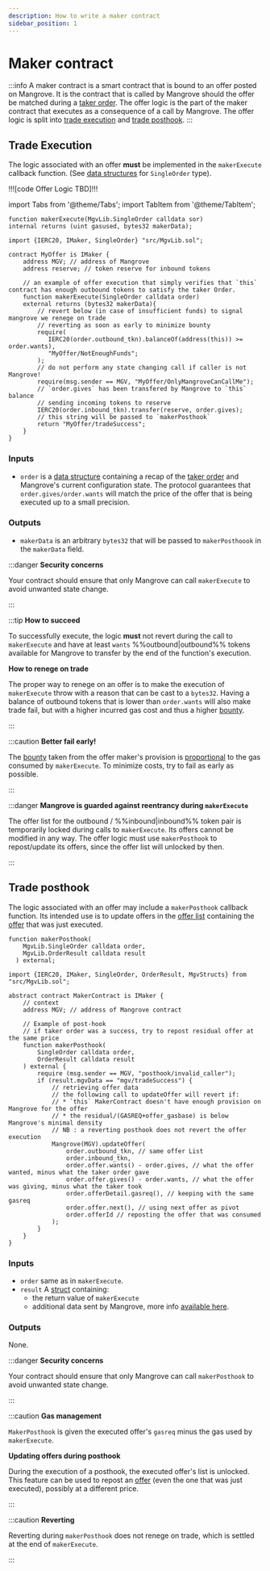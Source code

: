 ```yaml
---
description: How to write a maker contract
sidebar_position: 1
---
```


# Maker contract

:::info 
A maker contract is a smart contract that is bound to an offer posted on Mangrove. 
It is the contract that is called by Mangrove should the offer be matched during a [taker order](../taker-order/README.md). 
The offer logic is the part of the maker contract that executes as a consequence of a call by Mangrove. The offer logic is split into [trade execution](#trade-execution) 
and [trade posthook](#trade-posthook).
:::

## Trade Execution

The logic associated with an offer **must** be implemented in the `makerExecute` callback function. (See [data structures](offer-data-structures.md#mgvlib.singleorder) for `SingleOrder` type).

!!![code Offer Logic TBD]!!!

import Tabs from '@theme/Tabs';
import TabItem from '@theme/TabItem';

<Tabs>
<TabItem value="signature" label="Signature" default>

```solidity
function makerExecute(MgvLib.SingleOrder calldata sor)
internal returns (uint gasused, bytes32 makerData);
```

</TabItem>

<TabItem value="offerLogic" label="Offer logic">

```solidity
import {IERC20, IMaker, SingleOrder} "src/MgvLib.sol";

contract MyOffer is IMaker {
    address MGV; // address of Mangrove
    address reserve; // token reserve for inbound tokens
    
    // an example of offer execution that simply verifies that `this` contract has enough outbound tokens to satisfy the taker Order.
    function makerExecute(SingleOrder calldata order) 
    external returns (bytes32 makerData){
        // revert below (in case of insufficient funds) to signal mangrove we renege on trade
        // reverting as soon as early to minimize bounty
        require(
           IERC20(order.outbound_tkn).balanceOf(address(this)) >= order.wants),
           "MyOffer/NotEnoughFunds";
        );
        // do not perform any state changing call if caller is not Mangrove!
        require(msg.sender == MGV, "MyOffer/OnlyMangroveCanCallMe");
        // `order.gives` has been transfered by Mangrove to `this` balance
        // sending incoming tokens to reserve
        IERC20(order.inbound_tkn).transfer(reserve, order.gives);
        // this string will be passed to `makerPosthook`
        return "MyOffer/tradeSuccess";
    }
}
```

</TabItem>
</Tabs>

### Inputs

* `order` is a [data structure](../../taking-and-making-offers/reactive-offer/offer-data-structures.md#public-data-structures) containing a recap of the [taker order](offer-data-structures.md#mgvlib.singleorder) and Mangrove's current configuration state. The protocol guarantees that `order.gives/order.wants` will match the price of the offer that is being executed up to a small precision.

### Outputs

* `makerData` is an arbitrary `bytes32` that will be passed to `makerPosthoook` in the `makerData` field.

:::danger **Security concerns**

Your contract should ensure that only Mangrove can call `makerExecute` to avoid unwanted state change.

:::

:::tip **How to succeed**

To successfully execute, the logic **must** not revert during the call to `makerExecute` and have at least `wants` %%outbound|outbound%% tokens available for Mangrove to transfer by the end of the function's execution.

**How to renege on trade**

The proper way to renege on an offer is to make the execution of `makerExecute` throw with a reason that can be cast to a `bytes32`. Having a balance of outbound tokens that is lower than `order.wants` will also make trade fail, but with a higher incurred gas cost and thus a higher [bounty](offer-provision.md#provision-and-offer-bounty).

:::

:::caution **Better fail early!**

The [bounty](offer-provision.md#computing-the-provision-and-offer-bounty) taken from the offer maker's provision is [proportional](offer-provision.md#computing-the-provision-and-offer-bounty) to the gas consumed by `makerExecute`. To minimize costs, try to fail as early as possible.

:::

:::danger **Mangrove is guarded against reentrancy during `makerExecute`**

The offer list for the outbound / %%inbound|inbound%% token pair is temporarily locked during calls to `makerExecute`. Its offers cannot be modified in any way. The offer logic must use `makerPosthook` to repost/update its offers, since the offer list will unlocked by then.

:::

## Trade posthook

The logic associated with an offer may include a `makerPosthook` callback function. Its intended use is to update offers in the [offer list](../offer-list.md) containing the [offer](./) that was just executed.

<Tabs>
<TabItem value="signature" label="Signature" default>

```solidity
function makerPosthook(
    MgvLib.SingleOrder calldata order,
    MgvLib.OrderResult calldata result
  ) external;
```

</TabItem>
<TabItem value="offerLogic" label="Offer logic">

```solidity
import {IERC20, IMaker, SingleOrder, OrderResult, MgvStructs} from "src/MgvLib.sol";

abstract contract MakerContract is IMaker {
    // context 
    address MGV; // address of Mangrove contract
    
    // Example of post-hook
    // if taker order was a success, try to repost residual offer at the same price
    function makerPosthook(
        SingleOrder calldata order,
        OrderResult calldata result
    ) external {
        require (msg.sender == MGV, "posthook/invalid_caller");
        if (result.mgvData == "mgv/tradeSuccess") {
            // retrieving offer data
            // the following call to updateOffer will revert if:
            // * `this` MakerContract doesn't have enough provision on Mangrove for the offer
            // * the residual/(GASREQ+offer_gasbase) is below Mangrove's minimal density
            // NB : a reverting posthook does not revert the offer execution
            Mangrove(MGV).updateOffer(
                order.outbound_tkn, // same offer List
                order.inbound_tkn,
                order.offer.wants() - order.gives, // what the offer wanted, minus what the taker order gave 
                order.offer.gives() - order.wants, // what the offer was giving, minus what the taker took
                order.offerDetail.gasreq(), // keeping with the same gasreq
                order.offer.next(), // using next offer as pivot
                order.offerId // reposting the offer that was consumed
            );
        }
    }
}
```

</TabItem>
</Tabs>

### Inputs

* `order` same as in `makerExecute`.
* `result` A [struct](offer-data-structures.md#mgvlib-orderresult) containing:
  * the return value of `makerExecute`
  * additional data sent by Mangrove, more info [available here](offer-data-structures.md#mgvlib.orderresult).

### Outputs

None.

:::danger **Security concerns**

Your contract should ensure that only Mangrove can call `makerPosthook` to avoid unwanted state change.

:::

:::caution **Gas management**

`MakerPosthook` is given the executed offer's `gasreq` minus the gas used by `makerExecute`.&#x20;

**Updating offers during posthook**

During the execution of a posthook, the executed offer's list is unlocked. This feature can be used to repost an [offer](./) (even the one that was just executed), possibly at a different price.

:::

:::caution **Reverting**

Reverting during `makerPosthook` does not renege on trade, which is settled at the end of `makerExecute`.

:::
